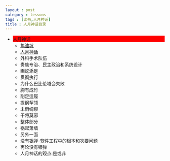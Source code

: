 ```yaml
---
layout : post
category : lessons
tags : [读书,人月神话]
title : 人月神话目录
---
```


<div><ul>
	<li><div  style="background-color:#ff0000;">人月神话</div>
		<ul>
	<li><div><a href="/lessons/2013/1/30/man-month-read01/">焦油坑</a> </li>
	<li><div><a href="人月神话分支.mm">人月神话</a> <a href="人月神话分支.mm"></a></div></li>
	<li><div>外科手术队伍</div></li>
	<li><div>贵族专治、民主政治和系统设计</div></li>
	<li><div>画蛇添足</div></li>
	<li><div>贯彻执行</div></li>
	<li><div>为什么巴比伦塔会失败</div></li>
	<li><div>胸有成竹</div></li>
	<li><div>削足适履</div></li>
	<li><div>提纲挈领</div></li>
	<li><div>未雨绸缪</div></li>
	<li><div>干将莫邪</div></li>
	<li><div>整体部分</div></li>
	<li><div>祸起萧墙</div></li>
	<li><div>另外一面</div></li>
	<li><div>没有银弹-软件工程中的根本和次要问题</div></li>
	<li><div>再论没有银弹</div></li>
	<li><div>人月神话的观点:是或非</div></li></ul></li></ul></div>